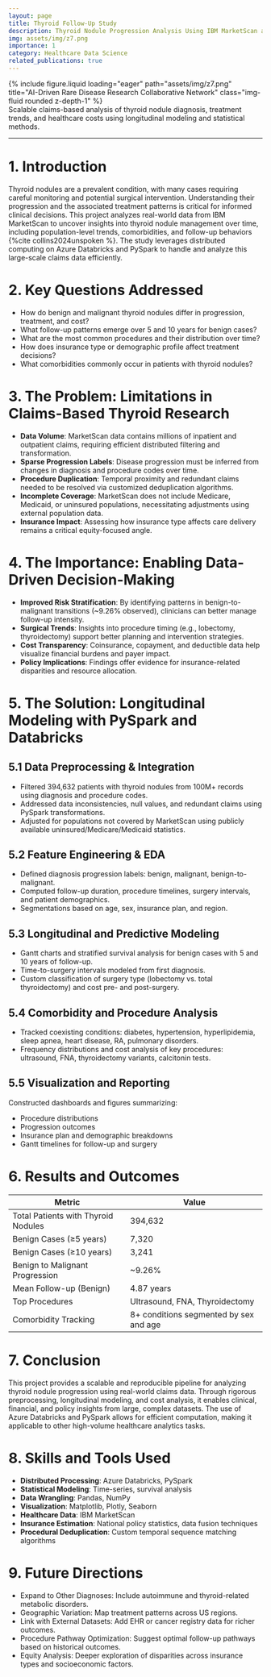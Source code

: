 ```yaml
---
layout: page
title: Thyroid Follow-Up Study
description: Thyroid Nodule Progression Analysis Using IBM MarketScan and Azure Databricks.
img: assets/img/z7.png
importance: 1
category: Healthcare Data Science
related_publications: true
---
```

<!-- ### **Case Study: AI-Driven Rare Disease Research Collaborative Network** -->

<div class="row justify-content-sm-center">
  <div class="col-sm-8 mt-3 mt-md-0">
    {% include figure.liquid loading="eager" path="assets/img/z7.png" title="AI-Driven Rare Disease Research Collaborative Network" class="img-fluid rounded z-depth-1" %}
  </div>
</div>
<div class="caption">
    Scalable claims-based analysis of thyroid nodule diagnosis, treatment trends, and healthcare costs using longitudinal modeling and statistical methods.
</div>

---
# 1. Introduction

Thyroid nodules are a prevalent condition, with many cases requiring careful monitoring and potential surgical intervention. Understanding their progression and the associated treatment patterns is critical for informed clinical decisions. This project analyzes real-world data from IBM MarketScan to uncover insights into thyroid nodule management over time, including population-level trends, comorbidities, and follow-up behaviors {%cite collins2024unspoken %}. The study leverages distributed computing on Azure Databricks and PySpark to handle and analyze this large-scale claims data efficiently.

# 2. Key Questions Addressed

- How do benign and malignant thyroid nodules differ in progression, treatment, and cost?
- What follow-up patterns emerge over 5 and 10 years for benign cases?
- What are the most common procedures and their distribution over time?
- How does insurance type or demographic profile affect treatment decisions?
- What comorbidities commonly occur in patients with thyroid nodules?

# 3. The Problem: Limitations in Claims-Based Thyroid Research

- **Data Volume**: MarketScan data contains millions of inpatient and outpatient claims, requiring efficient distributed filtering and transformation.
- **Sparse Progression Labels**: Disease progression must be inferred from changes in diagnosis and procedure codes over time.
- **Procedure Duplication**: Temporal proximity and redundant claims needed to be resolved via customized deduplication algorithms.
- **Incomplete Coverage**: MarketScan does not include Medicare, Medicaid, or uninsured populations, necessitating adjustments using external population data.
- **Insurance Impact**: Assessing how insurance type affects care delivery remains a critical equity-focused angle.

# 4. The Importance: Enabling Data-Driven Decision-Making

- **Improved Risk Stratification**: By identifying patterns in benign-to-malignant transitions (~9.26% observed), clinicians can better manage follow-up intensity.
- **Surgical Trends**: Insights into procedure timing (e.g., lobectomy, thyroidectomy) support better planning and intervention strategies.
- **Cost Transparency**: Coinsurance, copayment, and deductible data help visualize financial burdens and payer impact.
- **Policy Implications**: Findings offer evidence for insurance-related disparities and resource allocation.

# 5. The Solution: Longitudinal Modeling with PySpark and Databricks

## 5.1 Data Preprocessing & Integration

- Filtered 394,632 patients with thyroid nodules from 100M+ records using diagnosis and procedure codes.
- Addressed data inconsistencies, null values, and redundant claims using PySpark transformations.
- Adjusted for populations not covered by MarketScan using publicly available uninsured/Medicare/Medicaid statistics.

## 5.2 Feature Engineering & EDA

- Defined diagnosis progression labels: benign, malignant, benign-to-malignant.
- Computed follow-up duration, procedure timelines, surgery intervals, and patient demographics.
- Segmentations based on age, sex, insurance plan, and region.

## 5.3 Longitudinal and Predictive Modeling

- Gantt charts and stratified survival analysis for benign cases with 5 and 10 years of follow-up.
- Time-to-surgery intervals modeled from first diagnosis.
- Custom classification of surgery type (lobectomy vs. total thyroidectomy) and cost pre- and post-surgery.

## 5.4 Comorbidity and Procedure Analysis

- Tracked coexisting conditions: diabetes, hypertension, hyperlipidemia, sleep apnea, heart disease, RA, pulmonary disorders.
- Frequency distributions and cost analysis of key procedures: ultrasound, FNA, thyroidectomy variants, calcitonin tests.

## 5.5 Visualization and Reporting

Constructed dashboards and figures summarizing:

- Procedure distributions
- Progression outcomes
- Insurance plan and demographic breakdowns
- Gantt timelines for follow-up and surgery

# 6. Results and Outcomes

| Metric                          | Value        |
|--------------------------------|--------------|
| Total Patients with Thyroid Nodules | 394,632     |
| Benign Cases (≥5 years)        | 7,320        |
| Benign Cases (≥10 years)       | 3,241        |
| Benign to Malignant Progression | ~9.26%      |
| Mean Follow-up (Benign)        | 4.87 years   |
| Top Procedures                 | Ultrasound, FNA, Thyroidectomy |
| Comorbidity Tracking           | 8+ conditions segmented by sex and age |

# 7. Conclusion

This project provides a scalable and reproducible pipeline for analyzing thyroid nodule progression using real-world claims data. Through rigorous preprocessing, longitudinal modeling, and cost analysis, it enables clinical, financial, and policy insights from large, complex datasets. The use of Azure Databricks and PySpark allows for efficient computation, making it applicable to other high-volume healthcare analytics tasks.

# 8. Skills and Tools Used

- **Distributed Processing**: Azure Databricks, PySpark  
- **Statistical Modeling**: Time-series, survival analysis  
- **Data Wrangling**: Pandas, NumPy  
- **Visualization**: Matplotlib, Plotly, Seaborn  
- **Healthcare Data**: IBM MarketScan  
- **Insurance Estimation**: National policy statistics, data fusion techniques  
- **Procedural Deduplication**: Custom temporal sequence matching algorithms  

# 9. Future Directions

- Expand to Other Diagnoses: Include autoimmune and thyroid-related metabolic disorders.
- Geographic Variation: Map treatment patterns across US regions.
- Link with External Datasets: Add EHR or cancer registry data for richer outcomes.
- Procedure Pathway Optimization: Suggest optimal follow-up pathways based on historical outcomes.
- Equity Analysis: Deeper exploration of disparities across insurance types and socioeconomic factors.

